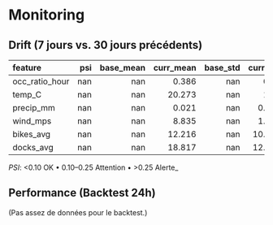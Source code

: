 # Monitoring

## Drift (7 jours vs. 30 jours précédents)
| feature        |   psi |   base_mean |   curr_mean |   base_std |   curr_std |   n_base |   n_curr | psi_flag   |
|:---------------|------:|------------:|------------:|-----------:|-----------:|---------:|---------:|:-----------|
| occ_ratio_hour |   nan |         nan |       0.386 |        nan |      0.29  |        0 |    21160 | n/a        |
| temp_C         |   nan |         nan |      20.273 |        nan |      1.91  |        0 |    21160 | n/a        |
| precip_mm      |   nan |         nan |       0.021 |        nan |      0.055 |        0 |    21160 | n/a        |
| wind_mps       |   nan |         nan |       8.835 |        nan |      1.477 |        0 |    21160 | n/a        |
| bikes_avg      |   nan |         nan |      12.216 |        nan |     10.713 |        0 |    21160 | n/a        |
| docks_avg      |   nan |         nan |      18.817 |        nan |     12.543 |        0 |    21160 | n/a        |

_PSI_: <0.10 OK • 0.10–0.25 Attention • >0.25 Alerte_

## Performance (Backtest 24h)
(Pas assez de données pour le backtest.)
